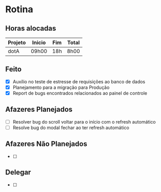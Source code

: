 # Rotina

## Horas alocadas

Projeto | Inicio | Fim | Total
--------|-------|-------|------
dotA    | 09h00 | 18h | 8h00

## Feito

- [x] Auxílio no teste de estresse de requisições ao banco de dados
- [x] Planejamento para a migração para Produção
- [x] Report de bugs encontrados relacionados ao painel de controle

## Afazeres Planejados

- [ ] Resolver bug do scroll voltar para o início com o refresh automático
- [ ] Resolve bug do modal fechar ao ter refresh automático

## Afazeres Não Planejados

- [ ] 

## Delegar

- [ ] 

<!--stackedit_data:
eyJoaXN0b3J5IjpbMTIxMzUzNjU2NiwxOTUzNDMwODg1LC0zOD
g1MTA0MjksLTEyNzIwODY5MywtNjk2MDA2OTAyLC00NjY0MjM0
NDMsMjA5NTY3MDI4OSwxMjc1Nzk2NjgsMjcxODEwMTk3LDEzMD
Y0ODEyNzEsLTEyODkzOTA0NDcsMTg2NDA0NTY5NiwtMzQzOTAw
NDAwLDEyOTQyNjQyNjQsLTEzODk5MTIwODUsLTEzNDIyMDUwOD
ksLTgwNTM4OTIxNSwxMTA2Nzk2OTMxLDc4MTE0OTMyLC0xMTcw
MjA4ODEzXX0=
-->